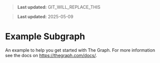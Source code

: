 > **Last updated:** GIT_WILL_REPLACE_THIS

> **Last updated:** 2025-05-09

# Example Subgraph

An example to help you get started with The Graph. For more information see the docs on
https://thegraph.com/docs/.
